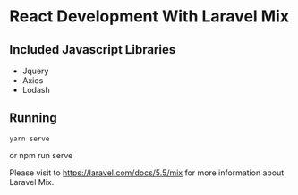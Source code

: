 # React Development With Laravel Mix

## Included Javascript Libraries
- Jquery
- Axios
- Lodash

## Running
    yarn serve
or
    npm run serve

Please visit to https://laravel.com/docs/5.5/mix for more information about Laravel Mix.
